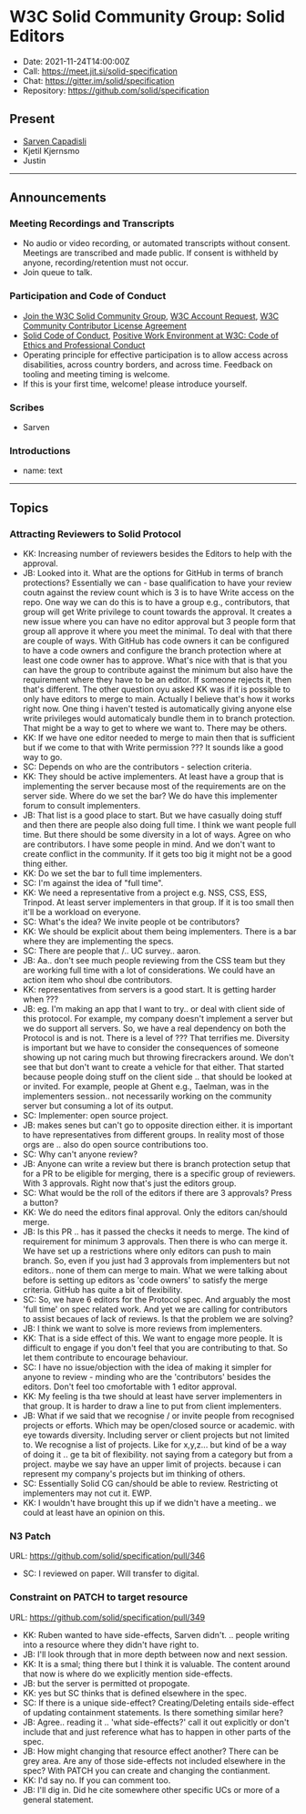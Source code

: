# W3C Solid Community Group: Solid Editors

* Date: 2021-11-24T14:00:00Z
* Call: https://meet.jit.si/solid-specification
* Chat: https://gitter.im/solid/specification
* Repository: https://github.com/solid/specification


## Present
* [Sarven Capadisli](https://csarven.ca/#i)
* Kjetil Kjernsmo
* Justin 


---

## Announcements

### Meeting Recordings and Transcripts
* No audio or video recording, or automated transcripts without consent. Meetings are transcribed and made public. If consent is withheld by anyone, recording/retention must not occur.
* Join queue to talk.


### Participation and Code of Conduct
* [Join the W3C Solid Community Group](https://www.w3.org/community/solid/join), [W3C Account Request](http://www.w3.org/accounts/request), [W3C Community Contributor License Agreement](https://www.w3.org/community/about/agreements/cla/)
* [Solid Code of Conduct](https://github.com/solid/process/blob/main/code-of-conduct.md), [Positive Work Environment at W3C: Code of Ethics and Professional Conduct](https://www.w3.org/Consortium/cepc/)
* Operating principle for effective participation is to allow access across disabilities, across country borders, and across time. Feedback on tooling and meeting timing is welcome.
* If this is your first time, welcome! please introduce yourself.


### Scribes
* Sarven


### Introductions
* name: text

---

## Topics

### Attracting Reviewers to Solid Protocol

* KK: Increasing number of reviewers besides the Editors to help with the approval.
* JB: Looked into it. What are the options for GitHub in terms of branch protections? Essentially we can - base qualification to have your review coutn against the review count which is 3 is to have Write access on the repo. One way we can do this is to have a group e.g., contributors, that group will get Write privilege to count towards the approval. It creates a new issue where you can have no editor approval but 3 people form that group all approve it where you meet the minimal. To deal with that there are couple of ways. With GitHub has code owners it can be configured to have a code owners and configure the branch protection where at least one code owner has to approve. What's nice with that is that you can have the group to contribute against the minimum but also have the requirement where they have to be an editor. If someone rejects it, then that's different. The other question oyu asked KK was if it is possible to only have editors to merge to main. Actually I believe that's how it works right now. One thing i haven't tested is automatically giving anyone else write privileges would automaticaly bundle them in to branch protection. That might be a way to get to where we want to. There may be others.
* KK: If we have one editor needed to merge to main then that is sufficient but if we come to that with Write permission ??? It sounds like a good way to go.
* SC: Depends on who are the contributors - selection criteria.
* KK: They should be active implementers. At least have a group that is implementing the server because most of the requirements are on the server side. Where do we set the bar? We do have this implementer forum to consult implementers.
* JB: That list is a good place to start. But we have casually doing stuff and then there are people also doing full time. I think we want people full time. But there should be some diversity in a lot of ways. Agree on who are contributors. I have some people in mind. And we don't want to create conflict in the community. If it gets too big it might not be a good thing either.
* KK: Do we set the bar to full time implementers.
* SC: I'm against the idea of "full time".
* KK: We need a representative from a project e.g. NSS, CSS, ESS, Trinpod. At least server implementers in that group. If it is too small then it'll be a workload on everyone.
* SC: What's the idea? We invite people ot be contributors?
* KK: We should be explicit about them being implementers. There is a bar where they are implementing the specs.
* SC: There are people that /.. UC survey.. aaron.
* JB: Aa.. don't see much people reviewing from the CSS team but they are working full time with a lot of considerations. We could have an action item who shoul dbe contributors.
* KK: representatives from servers is a good start. It is getting harder when ???
* JB: eg. I'm making an app that I want to try.. or deal with client side of this protocol. For example, my company doesn't implement a server but we do support all servers. So, we have a real dependency on both the Protocol is and is not. There is a level of ??? That terrifies me. Diversity is important but we have to consider the consequences of someone showing up not caring much but throwing firecrackers around. We don't see that but don't want to create a vehicle for that either. That started because people doing stuff on the client side .. that should be looked at or invited. For example, people at Ghent e.g., Taelman, was in the implementers session.. not necessarily working on the community server but consuming a lot of its output.
* SC: Implementer: open source project.
* JB: makes senes but can't go to opposite direction either. it is important to have representatives from different groups. In reality most of those orgs are .. also do open source contributions too.
* SC: Why can't anyone review?
* JB: Anyone can write a review but there is branch protection setup that for a PR to be eligible for merging, there is a specific group of reviewers. With 3 approvals. Right now that's just the editors group.
* SC: What would be the roll of the editors if there are 3 approvals? Press a button?
* KK: We do need the editors final approval. Only the editors can/should merge.
* JB: Is this PR .. has it passed the checks it needs to merge. The kind of requirement for minimum 3 approvals. Then there is who can merge it. We have set up a restrictions where only editors can push to main branch. So, even if you just had 3 approvals from implementers but not editors.. none of them can merge to main. What we were talking about before is setting up editors as 'code owners' to satisfy the merge criteria. GitHub has quite a bit of flexibility.
* SC: So, we have 6 editors for the Protocol spec. And arguably the most 'full time' on spec related work. And yet we are calling for contributors to assist becaues of lack of reviews. Is that the problem we are solving?
* JB: I think we want to solve is more reviews from implementers.
* KK: That is a side effect of this. We want to engage more people. It is difficult to engage if you don't feel that you are contributing to that. So let them contribute to encourage behaviour.
* SC: I have no issue/objection with the idea of making it simpler for anyone to review - minding who are the 'contributors' besides the editors. Don't feel too cmofortable with 1 editor approval.
* KK: My feeling is tha twe should at least have server implementers in that group. It is harder to draw a line to put from client implementers.
* JB: What if we said that we recognise / or invite people from recognised projects or efforts. Which may be open/closed source or academic. with eye towards diversity. Including server or client projects but not limited to. We recognise a list of projects. Like for x,y,z... but kind of be a way of doing it .. ge ta bit of flexibility. not saying from a category but from a project. maybe we say have an upper limit of projects. because i can represent my company's projects but im thinking of others.
* SC: Essentially Solid CG can/should be able to review. Restricting ot implementers may not cut it. EWP.
* KK: I wouldn't have brought this up if we didn't have a meeting.. we could at least have an opinion on this.


### N3 Patch
URL: https://github.com/solid/specification/pull/346
* SC: I reviewed on paper. Will transfer to digital.


### Constraint on PATCH to target resource
URL: https://github.com/solid/specification/pull/349

* KK: Ruben wanted to have side-effects, Sarven didn't. .. people writing into a resource where they didn't have right to.
* JB: I'll look through that in more depth between now and next session.
* KK: It is a smal; thing there but I think it is valuable. The content around that now is where do we explicitly mention side-effects.
* JB: but the server is permitted ot propogate.
* KK: yes but SC thinks that is defined elsewhere in the spec.
* SC: If there is a unique side-effect? Creating/Deleting entails side-effect of updating containment statements. Is there something similar here?
* JB: Agree.. reading it .. 'what side-effects?' call it out explicitly or don't include that and just reference what has to happen in other parts of the spec.
* JB: How might changing that resource effect another? There can be grey area. Are any of those side-effects not included elsewhere in the spec? With PATCH you can create and changing the contianment.
* KK: I'd say no. If you can comment too.
* JB: I'll dig in. Did he cite somewhere other specific UCs or more of a general statement.
